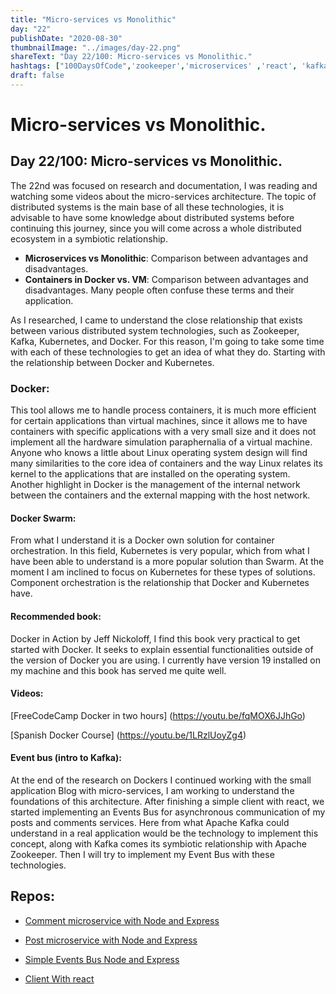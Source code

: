 ```yaml
---
title: "Micro-services vs Monolithic"
day: "22"
publishDate: "2020-08-30"
thumbnailImage: "../images/day-22.png"
shareText: "Day 22/100: Micro-services vs Monolithic."
hashtags: ["100DaysOfCode",'zookeeper','microservices' ,'react', 'kafka', 'dockerswarm', 'Monolithic', 'eventbus', 'async', 'docker']
draft: false
---
```


# Micro-services vs Monolithic.

## **Day 22/100: Micro-services vs Monolithic**.

The 22nd was focused on research and documentation, I was reading and watching some videos about the micro-services architecture. The topic of distributed systems is the main base of all these technologies, it is advisable to have some knowledge about distributed systems before continuing this journey, since you will come across a whole distributed ecosystem in a symbiotic relationship.
* **Microservices vs Monolithic**: Comparison between advantages and disadvantages.
* **Containers in Docker vs. VM**: Comparison between advantages and disadvantages. Many people often confuse these terms and their application.


As I researched, I came to understand the close relationship that exists between various distributed system technologies, such as Zookeeper, Kafka, Kubernetes, and Docker. For this reason, I'm going to take some time with each of these technologies to get an idea of ​​what they do. Starting with the relationship between Docker and Kubernetes.

### Docker:
This tool allows me to handle process containers, it is much more efficient for certain applications than virtual machines, since it allows me to have containers with specific applications with a very small size and it does not implement all the hardware simulation paraphernalia of a virtual machine. Anyone who knows a little about Linux operating system design will find many similarities to the core idea of ​​containers and the way Linux relates its kernel to the applications that are installed on the operating system. Another highlight in Docker is the management of the internal network between the containers and the external mapping with the host network.

#### Docker Swarm:
From what I understand it is a Docker own solution for container orchestration. In this field, Kubernetes is very popular, which from what I have been able to understand is a more popular solution than Swarm. At the moment I am inclined to focus on Kubernetes for these types of solutions. Component orchestration is the relationship that Docker and Kubernetes have.

#### **Recommended book**:

Docker in Action by Jeff Nickoloff, I find this book very practical to get started with Docker. It seeks to explain essential functionalities outside of the version of Docker you are using. I currently have version 19 installed on my machine and this book has served me quite well.

#### **Videos**:

[FreeCodeCamp Docker in two hours] (https://youtu.be/fqMOX6JJhGo)

[Spanish Docker Course] (https://youtu.be/1LRzlUoyZg4)


#### **Event bus** (intro to Kafka):

At the end of the research on Dockers I continued working with the small application Blog with micro-services, I am working to understand the foundations of this architecture. After finishing a simple client with react, we started implementing an Events Bus for asynchronous communication of my posts and comments services. Here from what Apache Kafka could understand in a real application would be the technology to implement this concept, along with Kafka comes its symbiotic relationship with Apache Zookeeper. Then I will try to implement my Event Bus with these technologies.  

## Repos:
* [Comment microservice with Node and Express](https://github.com/difo23/commentsmicroservice)  
* [Post microservice with Node and Express](https://github.com/difo23/postmicroservice)  
  
* [Simple Events Bus Node and Express](https://github.com/difo23/event-bus)  
* [Client With react](https://github.com/difo23/clientblogs)  